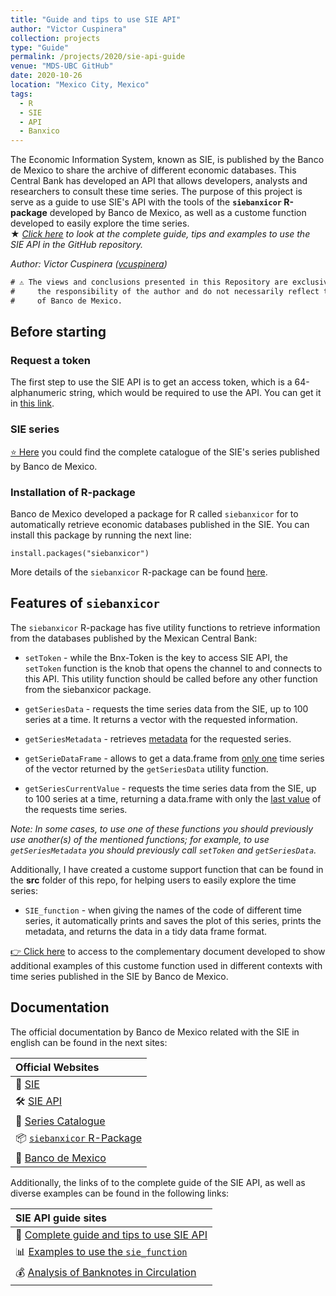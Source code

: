 ```yaml
---
title: "Guide and tips to use SIE API"
author: "Victor Cuspinera"
collection: projects
type: "Guide"
permalink: /projects/2020/sie-api-guide
venue: "MDS-UBC GitHub"
date: 2020-10-26
location: "Mexico City, Mexico"
tags:
  - R
  - SIE
  - API
  - Banxico
---
```


The Economic Information System, known as SIE, is published by the Banco de Mexico to share the archive of different economic databases. This Central Bank has developed an API that allows developers, analysts and researchers to consult these time series.  The purpose of this project is serve as a guide to use SIE's API with the tools of the **`siebanxicor` R-package** developed by Banco de Mexico, as well as a custome function developed to easily explore the time series.  
$\bigstar$ *[Click here](https://github.com/vcuspinera/SIE_API_guide) to look at the complete guide, tips and examples to use the SIE API in the GitHub repository.*  

*Author: Victor Cuspinera ([vcuspinera](https://github.com/vcuspinera))*  

```diff
# ⚠️ The views and conclusions presented in this Repository are exclusively  #
#     the responsibility of the author and do not necessarily reflect those  #
#     of Banco de Mexico.                                                    #
```

## Before starting

### Request a token
The first step to use the SIE API is to get an access token, which is a 64-alphanumeric string, which would be required to use the API. You can get it in [this link](https://www.banxico.org.mx/SieAPIRest/service/v1/token).  

### SIE series

[⭐️ Here](https://www.banxico.org.mx/SieAPIRest/service/v1/doc/catalogoSeries) you could find the complete catalogue of the SIE's series published by Banco de Mexico.

### Installation of R-package
Banco de Mexico developed a package for R called `siebanxicor` for to automatically retrieve economic databases published in the SIE. You can install this package by running the next line:

```{r}
install.packages("siebanxicor")
```

More details of the `siebanxicor` R-package can be found [here](https://cran.r-project.org/web/packages/siebanxicor/siebanxicor.pdf).

## Features of `siebanxicor`

The `siebanxicor` R-package has five utility functions to retrieve information from the databases published by the Mexican Central Bank: 

- `setToken` - while the Bnx-Token is the key to access SIE API, the `setToken` function is the knob that opens the channel to and connects to this API. This utility function should be called before any other function from the siebanxicor package.  

- `getSeriesData` - requests the time series data from the SIE, up to 100 series at a time. It returns a vector with the requested information.  

- `getSeriesMetadata` - retrieves [metadata](https://en.wikipedia.org/wiki/Metadata) for the requested series.  

- `getSerieDataFrame` - allows to get a data.frame from <u>only one</u> time series of the vector returned by the `getSeriesData` utility function.  

- `getSeriesCurrentValue` - requests the time series data from the SIE, up to 100 series at a time, returning a data.frame with only the <u>last value</u> of the requests time series.  

_Note: In some cases, to use one of these functions you should previously use another(s) of the mentioned functions; for example, to use `getSeriesMetadata` you should previously call `setToken` and `getSeriesData`._  

Additionally, I have created a custome support function that can be found in the __src__ folder of this repo, for helping users to easily explore the time series:  

- `SIE_function` - when giving the names of the code of different time series, it automatically prints and saves the plot of this series, prints the metadata, and returns the data in a tidy data frame format.

[👉 Click here](https://github.com/vcuspinera/SIE_API_guide/blob/main/src/SIE_function_examples.pdf) to access to the complementary document developed to show additional examples of this custome function used in different contexts with time series published in the SIE by Banco de Mexico.

## Documentation
The official documentation by Banco de Mexico related with the SIE in english can be found in the next sites:

| Official Websites|
|:----------|
|📁 [SIE](https://www.banxico.org.mx/SieInternet/defaultEnglish.do) |
|🛠 [SIE API](https://www.banxico.org.mx/SieAPIRest/service/v1/?locale=en)|
|🔎 [Series Catalogue](https://www.banxico.org.mx/SieAPIRest/service/v1/doc/catalogoSeries)|
|📦 [`siebanxicor` R-Package](https://cran.r-project.org/web/packages/siebanxicor/siebanxicor.pdf)|
|📌 [Banco de Mexico](https://www.banxico.org.mx/indexen.html)|

Additionally, the links of to the complete guide of the SIE API, as well as diverse examples can be found in the following links:

| SIE API guide sites|
|:----------|
|📖 [Complete guide and tips to use SIE API](https://github.com/vcuspinera/SIE_API_guide) |
|📊 [Examples to use the `sie_function`](https://github.com/vcuspinera/SIE_API_guide/blob/main/src/SIE_function_examples.pdf)|
|💰 [Analysis of Banknotes in Circulation](https://github.com/vcuspinera/SIE_API_guide/blob/main/src/SIE_banknotes_in_circulation.pdf)|
